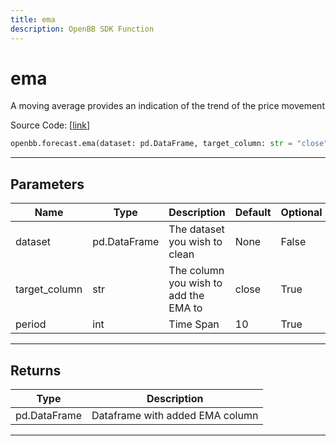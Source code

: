 ```yaml
---
title: ema
description: OpenBB SDK Function
---
```


# ema

A moving average provides an indication of the trend of the price movement

Source Code: [[link](https://github.com/OpenBB-finance/OpenBBTerminal/tree/main/openbb_terminal/forecast/forecast_model.py#L147)]

```python
openbb.forecast.ema(dataset: pd.DataFrame, target_column: str = "close", period: int = 10)
```

---

## Parameters

| Name | Type | Description | Default | Optional |
| ---- | ---- | ----------- | ------- | -------- |
| dataset | pd.DataFrame | The dataset you wish to clean | None | False |
| target_column | str | The column you wish to add the EMA to | close | True |
| period | int | Time Span | 10 | True |


---

## Returns

| Type | Description |
| ---- | ----------- |
| pd.DataFrame | Dataframe with added EMA column |
---

